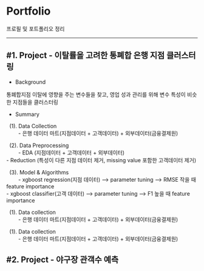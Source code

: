 <h1> Portfolio </h1>
프로필 및 포트폴리오 정리
<hr>
<h2> #1. Project - 이탈률을 고려한 통폐합 은행 지점 클러스터링 </h2> 

- Background 
 <p>통폐합지점 이탈에 영향을 주는 변수들을 찾고, 영업 성과 관리를 위해 변수 특성이 비슷한 지점들을 클러스터링</p>

- Summary
<p>&nbsp;&nbsp;(1). Data Collection <br>
         - 은행 데이터 마트(지점데이터 + 고객데이터) + 외부데이터(금융결제원)</p>
<p>&nbsp;&nbsp;(2). Data Preprocessing <br>
         - EDA (지점데이터 + 고객데이터 + 외부데이터)<br>
         - Reduction (특성이 다른 지점 데이터  제거, missing value 포함한 고객데이터 제거)</p>
<p>&nbsp;&nbsp;(3). Model & Algorithms <br>
         - xgboost regression(지점 데이터) --> parameter tuning --> RMSE 작을 때 feature importance <br>
         - xgboost classifier(고객 데이터) --> parameter tuning --> F1 높을 때 feature importance

<p>&nbsp;&nbsp;(1). Data collection <br>
         - 은행 데이터 마트(지점데이터 + 고객데이터) + 외부데이터(금융결제원)</p>
<p>&nbsp;&nbsp;(1). Data collection <br>
         - 은행 데이터 마트(지점데이터 + 고객데이터) + 외부데이터(금융결제원)</p>

         
         
<h2> #2. Project - 야구장 관객수 예측 </h2> 
